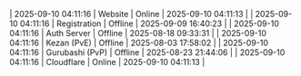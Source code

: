 | 2025-09-10 04:11:16 | Website | Online | 2025-09-10 04:11:13 |
| 2025-09-10 04:11:16 | Registration | Offline | 2025-09-09 16:40:23 |
| 2025-09-10 04:11:16 | Auth Server | Offline | 2025-08-18 09:33:31 |
| 2025-09-10 04:11:16 | Kezan (PvE) | Offline | 2025-08-03 17:58:02 |
| 2025-09-10 04:11:16 | Gurubashi (PvP) | Offline | 2025-08-23 21:44:06 |
| 2025-09-10 04:11:16 | Cloudflare | Online | 2025-09-10 04:11:13 |
